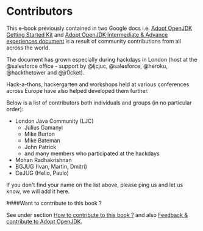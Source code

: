 # Contributors

This e-book previously contained in two Google docs i.e. [Adopt OpenJDK Getting Started Kit](http://bit.ly/17ovGUB) and [Adopt OpenJDK Intermediate & Advance experiences document](http://bit.ly/1ckphOl) is a result of community contributions from all across the world.

The document has grown especially during hackdays in London (host at the @salesforce office - support by @ljcjuc, @salesforce, @heroku, @hackthetower and @jr0cket).

Hack-a-thons, hackergarten and workshops held at various conferences across Europe have also helped developed them further.

Below is a list of contributors both individuals and groups (in no particular order):
- London Java Community (LJC) 
    - Julius Gamanyi
    - Mike Burton
    - Mike Bateman
    - John Patrick
    - and many members who participated at the hackdays
- Mohan Radhakrishnan
- BGJUG (Ivan, Martin, Dmitri)
- CeJUG (Helio, Paulo)

If you don't find your name on the list above, please ping us and let us know, we will add it here.

####Want to contribute to this book ?

See under section [How to contribute to this book ?](contribute.md) and also [Feedback & contribute to Adopt OpenJDK](feedback.md).
